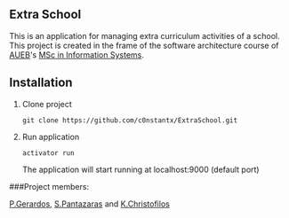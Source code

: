 Extra School
------------------

This is an application for managing extra curriculum activities of a school. This project is created in the frame of the software architecture course of [AUEB][1]'s [MSc in Information Systems][2].

Installation
--------------------------------
1. Clone project

    `git clone https://github.com/c0nstantx/ExtraSchool.git`

2. Run application

    `activator run`

    The application will start running at localhost:9000 (default port)


###Project members:

[P.Gerardos][4], [S.Pantazaras][5] and [K.Christofilos][3]

[1]: http://mscis.cs.aueb.gr/
[2]: http://www.aueb.gr/
[3]: https://github.com/c0nstantx
[4]: https://github.com/pavlosg
[5]: https://github.com/Soookkk
